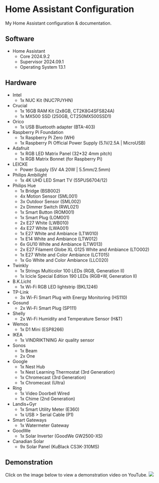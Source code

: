 # Home Assistant Configuration
My Home Assistant configuration & documentation.

## Software
- Home Assistant
    - Core 2024.9.2
    - Supervisor 2024.09.1
    - Operating System 13.1

## Hardware
- Intel
    - 1x NUC Kit (NUC7PJYHN)
- Crucial
    - 1x 16GB RAM Kit (2x8GB, CT2K8G4SFS824A)
    - 1x MX500 SSD (250GB, CT250MX500SSD1)
- Orico
    - 1x USB Bluetooth adapter (BTA-403)
- Raspberry Pi Foundation
    - 1x Raspberry Pi Zero (WH)
    - 1x Raspberry Pi Official Power Supply (5.1V/2.5A | MicroUSB)
- Adafruit
    - 1x RGB LED Matrix Panel (32*32 4mm pitch)
    - 1x RGB Matrix Bonnet (for Raspberry Pi)
- LEICKE
    - Power Supply (5V 4A 20W | 5.5mm/2.5mm)
- Philips Ambilight
    - 1x 4K UHD LED Smart TV (55PUS6704/12)
- Philips Hue
    - 1x Bridge (BSB002)
    - 4x Motion Sensor (SML001)
    - 3x Outdoor Sensor (SML002)
    - 2x Dimmer Switch (RWL021)
    - 1x Smart Button (ROM001)
    - 1x Smart Plug (LOM001)
    - 2x E27 White (LWB010)
    - 4x E27 White (LWA001)
    - 1x E27 White and Ambiance (LTW010)
    - 1x E14 White and Ambiance (LTW012)
    - 6x GU10 White and Ambiance (LTW013)
    - 2x E27 Filament Globe XL G125 White and Ambiance (LTO002)
    - 1x E27 White and Color Ambiance (LCT015)
    - 1x Go White and Color Ambiance (LLC020)
- Twinkly
    - 1x Strings Multicolor 100 LEDs (RGB, Generation II)
    - 1x Icicle Special Edition 190 LEDs (RGB+W, Generation II)
- B.K.Licht
    - 1x Wi-Fi RGB LED lightstrip (BKL1246)
- TP-Link
    - 3x Wi-Fi Smart Plug with Energy Monitoring (HS110)
- Gosund
    - 2x Wi-Fi Smart Plug (SP111)
- Shelly
    - 2x Wi-Fi Humidity and Temperature Sensor (H&T)
- Wemos
    - 1x D1 Mini (ESP8266)
- IKEA
    - 1x VINDRIKTNING Air quality sensor
- Sonos
    - 1x Beam
    - 2x One
- Google
    - 1x Nest Hub
    - 1x Nest Learning Thermostat (3rd Generation)
    - 1x Chromecast (3rd Generation)
    - 1x Chromecast (Ultra)
- Ring
    - 1x Video Doorbell Wired
    - 1x Chime (2nd Generation)
- Landis+Gyr
    - 1x Smart Utility Meter (E360)
    - 1x USB > Serial Cable (P1)
- Smart Gateways
    - 1x Watermeter Gateway
- GoodWe 
    - 1x Solar Inverter (GoodWe GW2500-XS)
- Canadian Solar
    - 9x Solar Panel (KuBlack CS3K-310MS)

## Demonstration
Click on the image below to view a demonstration video on YouTube.
[![](http://img.youtube.com/vi/VtE0kFGLAp8/0.jpg)](http://www.youtube.com/watch?v=VtE0kFGLAp8 "View demonstration on YouTube")
